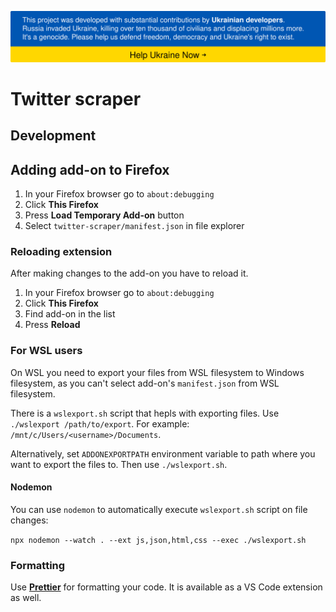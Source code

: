[![Stand With Ukraine](https://raw.githubusercontent.com/vshymanskyy/StandWithUkraine/main/banner-direct.svg)](https://vshymanskyy.github.io/StandWithUkraine)

# Twitter scraper

## Development

## Adding add-on to Firefox

1. In your Firefox browser go to `about:debugging`
2. Click **This Firefox**
3. Press **Load Temporary Add-on** button
4. Select `twitter-scraper/manifest.json` in file explorer

### Reloading extension

After making changes to the add-on you have to reload it.

1. In your Firefox browser go to `about:debugging`
2. Click **This Firefox**
3. Find add-on in the list
4. Press **Reload**

### For WSL users

On WSL you need to export your files from WSL filesystem to Windows filesystem,
as you can't select add-on's `manifest.json` from WSL filesystem.

There is a `wslexport.sh` script that hepls with exporting files.
Use `./wslexport /path/to/export`. For example: `/mnt/c/Users/<username>/Documents`.

Alternatively, set `ADDONEXPORTPATH` environment variable to path where you want to export the files to. Then use `./wslexport.sh`.

#### Nodemon

You can use `nodemon` to automatically execute `wslexport.sh` script on file changes:

`npx nodemon --watch . --ext js,json,html,css --exec ./wslexport.sh`

### Formatting

Use [**Prettier**](https://prettier.io/) for formatting your code.
It is available as a VS Code extension as well.
